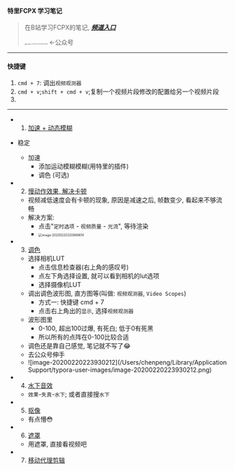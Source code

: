 #### 特里FCPX 学习笔记

> 在B站学习FCPX的笔记, ***[频道入口](https://space.bilibili.com/110974/channel/detail?cid=25233)***
> 
> <img src="/Users/chenpeng/Library/Application Support/typora-user-images/image-20200220224027658.png" alt="image-20200220224027658" style="zoom:25%;" />  ←公众号

---

#### 快捷键

1. `cmd + 7`: 调出`视频观测器`
2. `cmd + v`;`shift + cmd + v`;复制一个视频片段修改的配置给另一个视频片段
3. 

---

- 1. [加速 + 动态模糊]((https://www.bilibili.com/video/av14939608))

- 稳定
  
  - 加速
    - 添加运动模糊模糊(用特里的插件)
    - 调色 (可选)

- 2. [慢动作效果, 解决卡顿](https://www.bilibili.com/video/av14794784)
  - 视频减低速度会有卡顿的现象, 原因是减速之后, 帧数变少, 看起来不够流畅
  - 解决方案: 
    - 点击"`定时选项` - `视频质量` - `光流`", 等待渲染
    - <img src="/Users/chenpeng/Library/Application Support/typora-user-images/image-20200220220948614.png" alt="image-20200220220948614" style="zoom:50%;" />

- 3. [调色](https://www.bilibili.com/video/av14731076)
  - 选择相机LUT
    - 点击信息检查器(右上角的感叹号)
    - 点左下角选择设置, 就可以看到相机的lut选项
    - 选择摄像机LUT
  - 调出调色波形图, 直方图等(叫做: `视频观测器`, `Video Scopes`)
    - 方式一: 快捷键 cmd + 7
    - 点击右上角出的`显示`, 选择`视频观测器`
  - 波形图里
    - 0-100, 超出100过爆, 有死白; 低于0有死黑
    - 所以所有的点阵在0-100比较合适
  - 调色还是靠自己感觉, 笔记就不写了😂
  - 去公众号伸手
  - ![image-20200220223930212](/Users/chenpeng/Library/Application Support/typora-user-images/image-20200220223930212.png)

- 4. [水下音效](https://www.bilibili.com/video/av15688859)
  - `效果`-`失真`-`水下`; 或者直接搜`水下`

- 5. [抠像](https://www.bilibili.com/video/av15457936)
  - 有点懵😳

- 6. [遮罩](https://www.bilibili.com/video/av15336866)
  - 用遮罩, 直接看视频吧

- 7. [移动代理剪辑](https://www.bilibili.com/video/av47195792)
